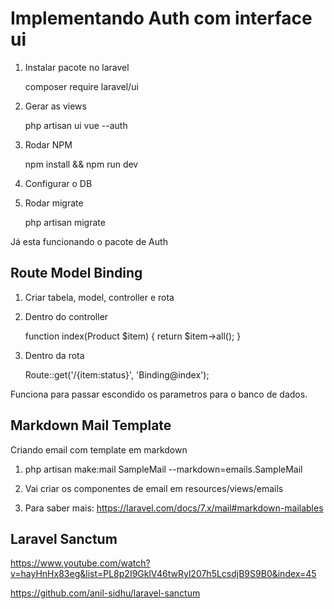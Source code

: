 # Implementando Auth com interface ui

1. Instalar pacote no laravel

    composer require laravel/ui

2. Gerar as views

    php artisan ui vue --auth

3. Rodar NPM

    npm install && npm run dev

4. Configurar o DB

5. Rodar migrate

    php artisan migrate

Já esta funcionando o pacote de Auth

## Route Model Binding

1. Criar tabela, model, controller e rota

2. Dentro do controller

    function index(Product $item)
    {
        return $item->all();
    }

3.  Dentro da rota

    Route::get('/{item:status}', 'Binding@index');

Funciona para passar escondido os parametros para o banco de dados.

## Markdown Mail Template

Criando email com template em markdown

1. php artisan make:mail SampleMail --markdown=emails.SampleMail

2. Vai criar os componentes de email em resources/views/emails

3. Para saber mais: https://laravel.com/docs/7.x/mail#markdown-mailables

## Laravel Sanctum

https://www.youtube.com/watch?v=hayHnHx83eg&list=PL8p2I9GklV46twRyl207h5LcsdjB9S9B0&index=45

https://github.com/anil-sidhu/laravel-sanctum